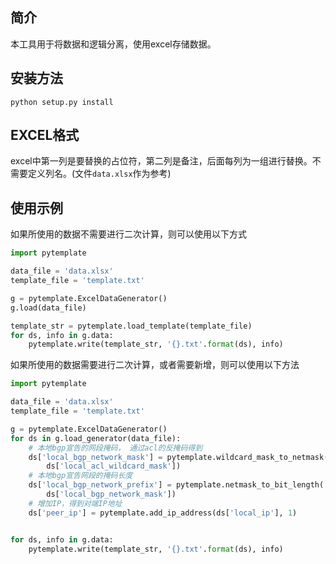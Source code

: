## 简介

本工具用于将数据和逻辑分离，使用excel存储数据。

## 安装方法

```
python setup.py install
```

## EXCEL格式

excel中第一列是要替换的占位符，第二列是备注，后面每列为一组进行替换。不需要定义列名。(文件`data.xlsx`作为参考)

## 使用示例

如果所使用的数据不需要进行二次计算，则可以使用以下方式

```py
import pytemplate

data_file = 'data.xlsx'
template_file = 'template.txt'

g = pytemplate.ExcelDataGenerator()
g.load(data_file)

template_str = pytemplate.load_template(template_file)
for ds, info in g.data:
    pytemplate.write(template_str, '{}.txt'.format(ds), info)
```

如果所使用的数据需要进行二次计算，或者需要新增，则可以使用以下方法

```py
import pytemplate

data_file = 'data.xlsx'
template_file = 'template.txt'

g = pytemplate.ExcelDataGenerator()
for ds in g.load_generator(data_file):
    # 本地bgp宣告的网段掩码， 通过acl的反掩码得到
    ds['local_bgp_network_mask'] = pytemplate.wildcard_mask_to_netmask(
        ds['local_acl_wildcard_mask'])
    # 本地bgp宣告网段的掩码长度
    ds['local_bgp_network_prefix'] = pytemplate.netmask_to_bit_length(
        ds['local_bgp_network_mask'])
    # 增加IP，得到对端IP地址
    ds['peer_ip'] = pytemplate.add_ip_address(ds['local_ip'], 1)


for ds, info in g.data:
    pytemplate.write(template_str, '{}.txt'.format(ds), info)